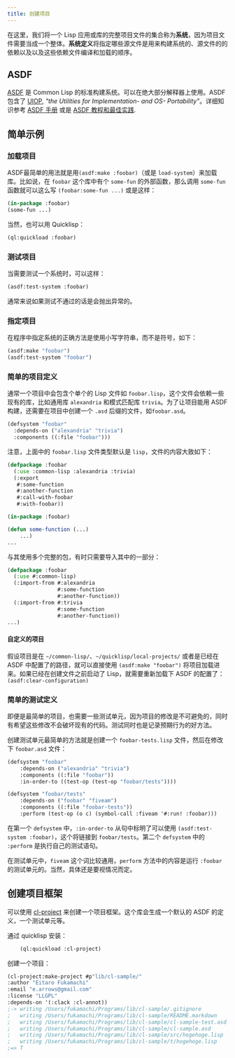 ```yaml
---
title: 创建项目
---
```


在这里，我们将一个 Lisp 应用或库的完整项目文件的集合称为**系统**，因为项目文件需要当成一个整体。**系统定义**将指定哪些源文件是用来构建系统的、源文件的的依赖以及以及这些依赖文件编译和加载的顺序。


## ASDF

[ASDF](https://gitlab.common-lisp.net/asdf/asdf) 是 Common Lisp 的标准构建系统。可以在绝大部分解释器上使用。ASDF 包含了 [UIOP](https://gitlab.common-lisp.net/asdf/asdf/blob/master/uiop/README.md), _"the Utilities for Implementation- and OS- Portability"_。详细知识参考 [ASDF 手册](https://common-lisp.net/project/asdf/asdf.html) 或是 [ASDF 教程和最佳实践](https://gitlab.common-lisp.net/asdf/asdf/blob/master/doc/best_practices.md).

<a name="example"></a>

## 简单示例

### 加载项目

ASDF最简单的用法就是用`(asdf:make :foobar)`（或是 `load-system`）来加载库。比如说，在 `foobar` 这个库中有个 `some-fun` 的外部函数，那么调用 `some-fun` 函数就可以这么写 `(foobar:some-fun ...)` 或是这样：

~~~lisp
(in-package :foobar)
(some-fun ...)
~~~

当然，也可以用 Quicklisp：

~~~lisp
(ql:quickload :foobar)
~~~

### 测试项目

当需要测试一个系统时，可以这样：

~~~lisp
(asdf:test-system :foobar)
~~~

通常来说如果测试不通过的话是会抛出异常的。

### 指定项目

在程序中指定系统的正确方法是使用小写字符串，而不是符号，如下：

~~~lisp
(asdf:make "foobar")
(asdf:test-system "foobar")
~~~

### 简单的项目定义

通常一个项目中会包含个单个的 Lisp 文件如 `foobar.lisp`，这个文件会依赖一些现有的库，比如通用库 `alexandria` 和模式匹配库 `trivia`。为了让项目能用 ASDF 构建，还需要在项目中创建一个 `.asd` 后缀的文件，如`foobar.asd`。

~~~lisp
(defsystem "foobar"
  :depends-on ("alexandria" "trivia")
  :components ((:file "foobar")))
~~~


注意，上面中的 `foobar.lisp` 文件类型默认是 `lisp`，文件的内容大致如下：

~~~lisp
(defpackage :foobar
  (:use :common-lisp :alexandria :trivia)
  (:export
   #:some-function
   #:another-function
   #:call-with-foobar
   #:with-foobar))

(in-package :foobar)

(defun some-function (...)
    ...)
...
~~~

与其使用多个完整的包，有时只需要导入其中的一部分：

~~~lisp
(defpackage :foobar
  (:use #:common-lisp)
  (:import-from #:alexandria
                #:some-function
                #:another-function))
  (:import-from #:trivia
                #:some-function
                #:another-function))
...)                
~~~


#### 自定义的项目

假设项目是在 `~/common-lisp/`、`~/quicklisp/local-projects/` 或者是已经在 ASDF 中配置了的路径，就可以直接使用 `(asdf:make "foobar")` 将项目加载进来。如果已经在创建文件之前启动了 Lisp，就需要重新加载下 ASDF 的配置了：`(asdf:clear-configuration)`


### 简单的测试定义

即便是最简单的项目，也需要一些测试单元，因为项目的修改是不可避免的，同时有希望这些修改不会破坏现有的代码。测试同时也是记录预期行为的好方法。

创建测试单元最简单的方法就是创建一个 `foobar-tests.lisp` 文件，然后在修改下 `foobar.asd` 文件：

~~~lisp
(defsystem "foobar"
    :depends-on ("alexandria" "trivia")
    :components ((:file "foobar"))
    :in-order-to ((test-op (test-op "foobar/tests"))))

(defsystem "foobar/tests"
    :depends-on ("foobar" "fiveam")
    :components ((:file "foobar-tests"))
    :perform (test-op (o c) (symbol-call :fiveam '#:run! :foobar)))
~~~

在第一个 `defsystem` 中，`:in-order-to` 从句中标明了可以使用 `(asdf:test-system :foobar)`，这个将链接到 `foobar/tests`。第二个 `defsystem` 中的 `:perform` 是执行自己的测试语句。

在测试单元中，`fiveam` 这个词比较通用，`perform` 方法中的内容是运行 `:foobar` 的测试单元的。当然，具体还是要视情况而定。


## 创建项目框架

可以使用 [cl-project](https://github.com/fukamachi/cl-project) 来创建一个项目框架。这个库会生成一个默认的 ASDF 的定义，一个测试单元等。

通过 quicklisp 安装：

~~~lisp
    (ql:quickload :cl-project)
~~~

创建一个项目：

~~~lisp
(cl-project:make-project #p"lib/cl-sample/"
:author "Eitaro Fukamachi"
:email "e.arrows@gmail.com"
:license "LLGPL"
:depends-on '(:clack :cl-annot))
;-> writing /Users/fukamachi/Programs/lib/cl-sample/.gitignore
;   writing /Users/fukamachi/Programs/lib/cl-sample/README.markdown
;   writing /Users/fukamachi/Programs/lib/cl-sample/cl-sample-test.asd
;   writing /Users/fukamachi/Programs/lib/cl-sample/cl-sample.asd
;   writing /Users/fukamachi/Programs/lib/cl-sample/src/hogehoge.lisp
;   writing /Users/fukamachi/Programs/lib/cl-sample/t/hogehoge.lisp
;=> T
~~~
